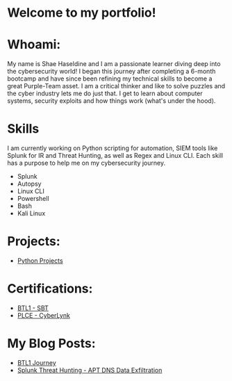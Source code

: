 # Welcome to my portfolio!

# Whoami:
My name is Shae Haseldine and I am a passionate learner diving deep into the cybersecurity world! I began this journey after completing a 6-month bootcamp and have since been refining my technical skills to become a great Purple-Team asset. I am a critical thinker and like to solve puzzles and the cyber industry lets me do just that. I get to learn about computer systems, security exploits and how things work (what's under the hood). 

# Skills
I am currently working on Python scripting for automation, SIEM tools like Splunk for IR and Threat Hunting, as well as Regex and Linux CLI. Each skill has a purpose to help me on my cybersecurity journey.   
- Splunk
- Autopsy
- Linux CLI
- Powershell
- Bash
- Kali Linux

# Projects:
- [Python Projects](https://github.com/J1G54W-999/My-Python-Projects.git)

# Certifications:
- [BTL1 - SBT](https://www.credly.com/badges/521e9791-0bd3-47a1-8cbf-63e1fd16aab0/public_url)
- [PLCE - CyberLynk](https://www.cyberlynk.io/)

# My Blog Posts:
- [BTL1 Journey](https://www.linkedin.com/pulse/passing-my-blue-team-level-1-shae-haseldine-8hu4c)
- [Splunk Threat Hunting - APT DNS Data Exfiltration](https://www.linkedin.com/pulse/splunk-threat-hunting-apt-dns-data-exfiltration-shae-haseldine-k8nyc)
